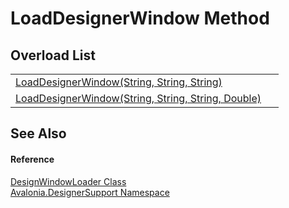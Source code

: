 # LoadDesignerWindow Method


## Overload List
<table>
<tr>
<td><a href="M_Avalonia_DesignerSupport_DesignWindowLoader_LoadDesignerWindow_1">LoadDesignerWindow(String, String, String)</a></td>
<td> </td>
</tr>
<tr>
<td><a href="M_Avalonia_DesignerSupport_DesignWindowLoader_LoadDesignerWindow">LoadDesignerWindow(String, String, String, Double)</a></td>
<td> </td>
</tr>
</table>

## See Also


#### Reference
<a href="T_Avalonia_DesignerSupport_DesignWindowLoader">DesignWindowLoader Class</a>  
<a href="N_Avalonia_DesignerSupport">Avalonia.DesignerSupport Namespace</a>  

